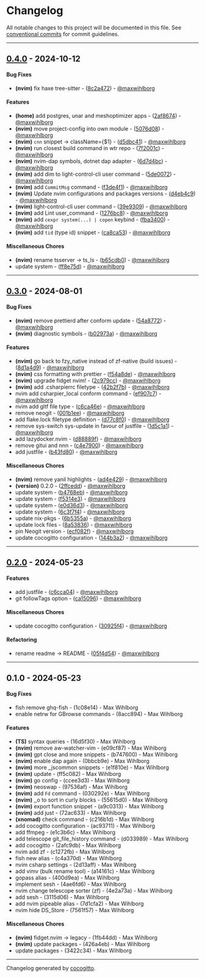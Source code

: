 # Changelog
All notable changes to this project will be documented in this file. See [conventional commits](https://www.conventionalcommits.org/) for commit guidelines.

- - -
## [0.4.0](https://github.com/maxwihlborg/system-definition/compare/ca8ca53b0aba95213ccc70e4987c3c2260e75d1e..0.4.0) - 2024-10-12
#### Bug Fixes
- **(nvim)** fix haxe tree-sitter - ([8c2a472](https://github.com/maxwihlborg/system-definition/commit/8c2a4721781e5dbbea5f167d30eb2fa2708b6975)) - [@maxwihlborg](https://github.com/maxwihlborg)
#### Features
- **(home)** add postgres, unar and meshoptimizer apps - ([2af8674](https://github.com/maxwihlborg/system-definition/commit/2af86742cdad3346990ff6d7dc5d8ab0971d8271)) - [@maxwihlborg](https://github.com/maxwihlborg)
- **(nvim)** move project-config into own module - ([5076d08](https://github.com/maxwihlborg/system-definition/commit/5076d08eb713b73d148bdee9250f06103d83762f)) - [@maxwihlborg](https://github.com/maxwihlborg)
- **(nvim)** `cnn` snippet -> className={$1} - ([d5dbc41](https://github.com/maxwihlborg/system-definition/commit/d5dbc41ae5d68233e9e269bdb3616de56a65addf)) - [@maxwihlborg](https://github.com/maxwihlborg)
- **(nvim)** run closest build command in wtr repo - ([7f2001c](https://github.com/maxwihlborg/system-definition/commit/7f2001c958d976f2b1098ef24c5aa21db211051e)) - [@maxwihlborg](https://github.com/maxwihlborg)
- **(nvim)** nvim-dap symbols, dotnet dap adapter - ([6d7d4bc](https://github.com/maxwihlborg/system-definition/commit/6d7d4bc2067a80ad8a1e0f7de9e90dad6c3003a8)) - [@maxwihlborg](https://github.com/maxwihlborg)
- **(nvim)** add dim to light-control-cli user command - ([5de0072](https://github.com/maxwihlborg/system-definition/commit/5de007220350f3a9ef60a842c5c16c8490c9a901)) - [@maxwihlborg](https://github.com/maxwihlborg)
- **(nvim)** add `CommitMsg` command - ([f3de4f1](https://github.com/maxwihlborg/system-definition/commit/f3de4f19f5742eacd1867fd74915c570c25730c1)) - [@maxwihlborg](https://github.com/maxwihlborg)
- **(nvim)** Update nvim configurations and packages versions - ([d4eb4c9](https://github.com/maxwihlborg/system-definition/commit/d4eb4c9196265a7448ad88556c9b0b2d607ff651)) - [@maxwihlborg](https://github.com/maxwihlborg)
- **(nvim)** light-control-cli user command - ([39e9309](https://github.com/maxwihlborg/system-definition/commit/39e9309d334b8699c6e408324abb1d9c62730d8f)) - [@maxwihlborg](https://github.com/maxwihlborg)
- **(nvim)** add Lint user_command - ([1276bc8](https://github.com/maxwihlborg/system-definition/commit/1276bc89d50dbd6bc27b495885f6313cf4854046)) - [@maxwihlborg](https://github.com/maxwihlborg)
- **(nvim)** add `cexpr system(...) | copen` keybind - ([fba3400](https://github.com/maxwihlborg/system-definition/commit/fba3400d9045a0b498c829502b31b3fa457b9fc4)) - [@maxwihlborg](https://github.com/maxwihlborg)
- **(nvim)** add `tid` (type id) snippet - ([ca8ca53](https://github.com/maxwihlborg/system-definition/commit/ca8ca53b0aba95213ccc70e4987c3c2260e75d1e)) - [@maxwihlborg](https://github.com/maxwihlborg)
#### Miscellaneous Chores
- **(nvim)** rename tsserver -> ts_ls - ([b65cdb0](https://github.com/maxwihlborg/system-definition/commit/b65cdb0f908f215c87253a12fff1e694b15c16e0)) - [@maxwihlborg](https://github.com/maxwihlborg)
- update system - ([ff8e75d](https://github.com/maxwihlborg/system-definition/commit/ff8e75d99313b1863e0f024ab5c511d967e573de)) - [@maxwihlborg](https://github.com/maxwihlborg)

- - -

## [0.3.0](https://github.com/maxwihlborg/system-definition/compare/b43fd80046c93627e81696ac19fafb70450bb579..0.3.0) - 2024-08-01
#### Bug Fixes
- **(nvim)** remove prettierd after conform update - ([54a8772](https://github.com/maxwihlborg/system-definition/commit/54a877217d2ed408a8d618b38e4daad48d8dda5a)) - [@maxwihlborg](https://github.com/maxwihlborg)
- **(nvim)** diagnostic symbols - ([b02973a](https://github.com/maxwihlborg/system-definition/commit/b02973a3562f330d8490b191c733938e00b6c748)) - [@maxwihlborg](https://github.com/maxwihlborg)
#### Features
- **(nvim)** go back to fzy_native instead of zf-native (build issues) - ([8d1a4d9](https://github.com/maxwihlborg/system-definition/commit/8d1a4d9298b7178fbdde3ac6aeb6216100afb724)) - [@maxwihlborg](https://github.com/maxwihlborg)
- **(nvim)** css formatting with prettier - ([f54a8de](https://github.com/maxwihlborg/system-definition/commit/f54a8de6dd2a391b8303c9255283e6fae597fda4)) - [@maxwihlborg](https://github.com/maxwihlborg)
- **(nvim)** upgrade fidget nvim! - ([2c979cc](https://github.com/maxwihlborg/system-definition/commit/2c979cc63c399dfec86d8287aee10817f2d48019)) - [@maxwihlborg](https://github.com/maxwihlborg)
- **(nvim)** add .csharpierrc filetype - ([42b2f7b](https://github.com/maxwihlborg/system-definition/commit/42b2f7b1f0800180d62fc32feb2a960372a5f286)) - [@maxwihlborg](https://github.com/maxwihlborg)
- nvim add csharpier_local conform command - ([ef907c7](https://github.com/maxwihlborg/system-definition/commit/ef907c74c7912d67243106842bcaff38dd54c746)) - [@maxwihlborg](https://github.com/maxwihlborg)
- nvim add gltf file type - ([c6ca46e](https://github.com/maxwihlborg/system-definition/commit/c6ca46eafbdb0e8591a2a82efa0cba7bb5528fb4)) - [@maxwihlborg](https://github.com/maxwihlborg)
- remove neogit - ([001b1ee](https://github.com/maxwihlborg/system-definition/commit/001b1eed127d811c980885b805e3d2eb560ccf7c)) - [@maxwihlborg](https://github.com/maxwihlborg)
- add flake.lock filetype definition - ([d77c8f0](https://github.com/maxwihlborg/system-definition/commit/d77c8f0a5963489f864f6604044bc0cd91a2e14d)) - [@maxwihlborg](https://github.com/maxwihlborg)
- remove sys-switch sys-update in favour of justfile - ([1d5c1a1](https://github.com/maxwihlborg/system-definition/commit/1d5c1a19dd173dbfbdb984151cd8ed9bd47ac14a)) - [@maxwihlborg](https://github.com/maxwihlborg)
- add lazydocker.nvim - ([d88889f](https://github.com/maxwihlborg/system-definition/commit/d88889fefd025ab5da335cddc4754bf76aa7d601)) - [@maxwihlborg](https://github.com/maxwihlborg)
- remove gitui and nnn - ([c4e7900](https://github.com/maxwihlborg/system-definition/commit/c4e7900f2447d489559ce798c1e5cc22820de853)) - [@maxwihlborg](https://github.com/maxwihlborg)
- add justfile - ([b43fd80](https://github.com/maxwihlborg/system-definition/commit/b43fd80046c93627e81696ac19fafb70450bb579)) - [@maxwihlborg](https://github.com/maxwihlborg)
#### Miscellaneous Chores
- **(nvim)** remove yanil highlights - ([ad4e429](https://github.com/maxwihlborg/system-definition/commit/ad4e429e758dd0bcd10b8dad435c445ea8fb993c)) - [@maxwihlborg](https://github.com/maxwihlborg)
- **(version)** 0.2.0 - ([2ffcedd](https://github.com/maxwihlborg/system-definition/commit/2ffcedddd0bf64d8c412d41b75f2478015735b44)) - [@maxwihlborg](https://github.com/maxwihlborg)
- update system - ([b4768eb](https://github.com/maxwihlborg/system-definition/commit/b4768ebbc2052d85ac2f456006174dc130c673bf)) - [@maxwihlborg](https://github.com/maxwihlborg)
- update system - ([f5314e3](https://github.com/maxwihlborg/system-definition/commit/f5314e3e89c69e8c5c1045c9ca7c002c228318f8)) - [@maxwihlborg](https://github.com/maxwihlborg)
- update system - ([e0d36d3](https://github.com/maxwihlborg/system-definition/commit/e0d36d3b2c70a27c77c8762dbcf15d066a7c099c)) - [@maxwihlborg](https://github.com/maxwihlborg)
- update system - ([6c3f7f4](https://github.com/maxwihlborg/system-definition/commit/6c3f7f4d69f360e99e867cd7a106198c6004d7c4)) - [@maxwihlborg](https://github.com/maxwihlborg)
- update nix-pkgs - ([6b5355a](https://github.com/maxwihlborg/system-definition/commit/6b5355a043513df1dc066f2132b1253498154f48)) - [@maxwihlborg](https://github.com/maxwihlborg)
- update lock files - ([8a53836](https://github.com/maxwihlborg/system-definition/commit/8a5383638e864d9b714257484d9a7ce5f8429453)) - [@maxwihlborg](https://github.com/maxwihlborg)
- pin Neogit version - ([ecf082f](https://github.com/maxwihlborg/system-definition/commit/ecf082fb85ba9853775ba304a0e8245c9472006f)) - [@maxwihlborg](https://github.com/maxwihlborg)
- update cocogitto configuration - ([144b3a2](https://github.com/maxwihlborg/system-definition/commit/144b3a2f1b91bfa4483dd59550e7fc233445a03c)) - [@maxwihlborg](https://github.com/maxwihlborg)

- - -

## [0.2.0](https://github.com/maxwihlborg/system-definition/compare/05f4d54347f4c962a99a1bfe72f6a336b98f3b9b..0.2.0) - 2024-05-23
#### Features
- add justfile - ([c6cca04](https://github.com/maxwihlborg/system-definition/commit/c6cca044189ab760aeacf2776a05ed9ebd57795b)) - [@maxwihlborg](https://github.com/maxwihlborg)
- git followTags option - ([ca15096](https://github.com/maxwihlborg/system-definition/commit/ca1509686d45d37bdf367ad1509c30743f7888bc)) - [@maxwihlborg](https://github.com/maxwihlborg)
#### Miscellaneous Chores
- update cocogitto configuration - ([30925f4](https://github.com/maxwihlborg/system-definition/commit/30925f4a49d62398341412ab1ae036eb9ea452e1)) - [@maxwihlborg](https://github.com/maxwihlborg)
#### Refactoring
- rename readme -> README - ([05f4d54](https://github.com/maxwihlborg/system-definition/commit/05f4d54347f4c962a99a1bfe72f6a336b98f3b9b)) - [@maxwihlborg](https://github.com/maxwihlborg)

- - -

## 0.1.0 - 2024-05-23
#### Bug Fixes
- fish remove ghq-fish - (1c08e14) - Max Wihlborg
- enable netrw for GBrowse commands - (8acc894) - Max Wihlborg
#### Features
- **(TS)** syntax queries - (16d5f30) - Max Wihlborg
- **(nvim)** remove aw-watcher-vim - (e09cf87) - Max Wihlborg
- **(nvim)** gpt close and more snippets - (b747600) - Max Wihlborg
- **(nvim)** enable dap again - (0bbcb9e) - Max Wihlborg
- **(nvim)** more _jscommon snippets - (e1f810e) - Max Wihlborg
- **(nvim)** update - (ff5c082) - Max Wihlborg
- **(nvim)** go config - (ccee3d3) - Max Wihlborg
- **(nvim)** neoswap - (97536af) - Max Wihlborg
- **(nvim)** add `Fd` command - (030292e) - Max Wihlborg
- **(nvim)** ,,o to sort in curly blocks - (55615d0) - Max Wihlborg
- **(nvim)** export function snippet - (a9c0313) - Max Wihlborg
- **(nvim)** add just - (72ac633) - Max Wihlborg
- **(xnomad)** check command - (c216b1d) - Max Wihlborg
- add cocogitto configuration - (ac93711) - Max Wihlborg
- add ffmpeg - (e1c3b6c) - Max Wihlborg
- add telescope git_file_history command - (d033989) - Max Wihlborg
- add cocogitto - (2afc9db) - Max Wihlborg
- nvim add zf - (c1272fb) - Max Wihlborg
- fish new alias - (c4a370d) - Max Wihlborg
- nvim csharp settings - (2d13aff) - Max Wihlborg
- add vimv (bulk rename tool) - (a14161c) - Max Wihlborg
- gopass alias - (400d9ea) - Max Wihlborg
- implement sesh - (4ae6fd6) - Max Wihlborg
- nvim change telescope sorter (zf) - (4e2a73a) - Max Wihlborg
- add sesh - (3115d06) - Max Wihlborg
- add nvim pipeable alias - (7d1cfa2) - Max Wihlborg
- nvim hide DS_Store - (7561f57) - Max Wihlborg
#### Miscellaneous Chores
- **(nvim)** fidget.nvim -> legacy - (1fb44dd) - Max Wihlborg
- **(nvim)** update packages - (426a4eb) - Max Wihlborg
- update packages - (3422c34) - Max Wihlborg

- - -

Changelog generated by [cocogitto](https://github.com/cocogitto/cocogitto).